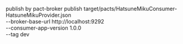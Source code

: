 publish by
pact-broker publish target/pacts/HatsuneMikuConsumer-HatsuneMikuProvider.json \
--broker-base-url http://localhost:9292 \
--consumer-app-version 1.0.0 \
--tag dev
